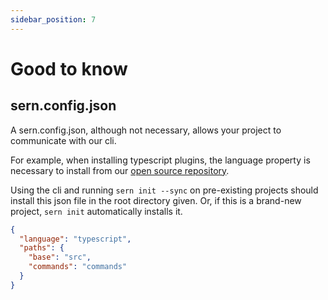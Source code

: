 ```yaml
---
sidebar_position: 7
---
```


# Good to know

## sern.config.json
<p>A sern.config.json, although not necessary, allows your project to communicate with our cli.</p>

For example, when installing typescript plugins, the language property is necessary to install from our
[open source repository](https://github.com/sern-handler/awesome-plugins). <br />

Using the cli and running `sern init --sync` on pre-existing projects should install this json file in the root directory given.
Or, if this is a brand-new project, `sern init` automatically installs it.

```json
{
  "language": "typescript",
  "paths": {
    "base": "src",
    "commands": "commands"
  }
}
```